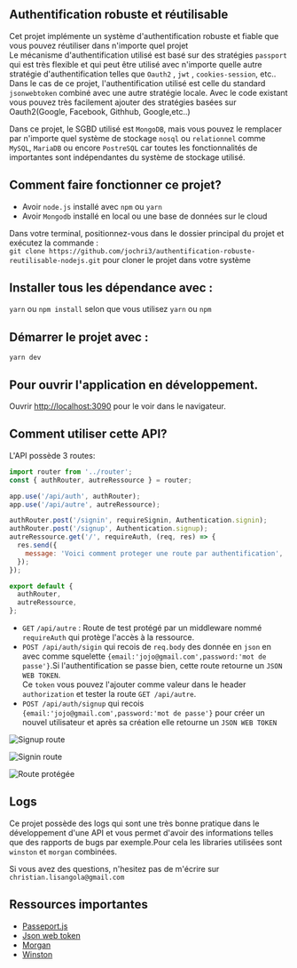 ## Authentification robuste et réutilisable

Cet projet implémente un système d'authentification robuste et fiable que vous pouvez réutiliser dans n'importe quel projet<br />
Le mécanisme d'authentification utilisé est basé sur des stratégies `passport` qui est très flexible et qui peut être utilisé avec n'importe quelle autre stratégie d'authentification telles que `Oauth2` , `jwt` , `cookies-session`, etc..<br>
Dans le cas de ce projet, l'authentification utilisé est celle du standard `jsonwebtoken` combiné avec une autre stratégie locale.
Avec le code existant vous pouvez très facilement ajouter des stratégies basées sur Oauth2(Google, Facebook, Githhub, Google,etc..)

Dans ce projet, le SGBD utilisé est `MongoDB`, mais vous pouvez le remplacer par n'importe quel système de stockage `nosql` ou `relationnel` comme `MySQL`, `MariaDB` ou encore `PostreSQL` car toutes les fonctionnalités de importantes sont indépendantes du système de stockage utilisé.

## Comment faire fonctionner ce projet?

- Avoir `node.js` installé avec `npm` ou `yarn`
- Avoir `Mongodb` installé en local ou une base de données sur le cloud

Dans votre terminal, positionnez-vous dans le dossier principal du projet et exécutez la commande :<br />
`git clone https://github.com/jochri3/authentification-robuste-reutilisable-nodejs.git` pour cloner le projet dans votre système

## Installer tous les dépendance avec :

`yarn` ou `npm install` selon que vous utilisez `yarn` ou `npm`

## Démarrer le projet avec :

`yarn dev`

## Pour ouvrir l'application en développement.<br />

Ouvrir [http://localhost:3090](http://localhost:3090) pour le voir dans le navigateur.

## Comment utiliser cette API?

L'API possède 3 routes:

```js
import router from '../router';
const { authRouter, autreRessource } = router;

app.use('/api/auth', authRouter);
app.use('/api/autre', autreRessource);
```

```js
authRouter.post('/signin', requireSignin, Authentication.signin);
authRouter.post('/signup', Authentication.signup);
autreRessource.get('/', requireAuth, (req, res) => {
  res.send({
    message: 'Voici comment proteger une route par authentification',
  });
});

export default {
  authRouter,
  autreRessource,
};
```

- `GET` `/api/autre` : Route de test protégé par un middleware nommé `requireAuth` qui protège l'accès à la ressource.
- `POST /api/auth/sigin` qui recois de `req.body` des donnée en `json` en avec comme squelette `{email:'jojo@gmail.com',password:'mot de passe'}`.Si l'authentification se passe bien, cette route retourne un `JSON WEB TOKEN`.<br>Ce `token` vous pouvez l'ajouter comme valeur dans le header `authorization` et tester la route `GET /api/autre`.
- `POST /api/auth/signup` qui recois `{email:'jojo@gmail.com',password:'mot de passe'}` pour créer un nouvel utilisateur et après sa création elle retourne un `JSON WEB TOKEN`

![Signup route](https://res.cloudinary.com/jochri3/image/upload/v1602252554/github/Screenshot_2020-10-09_150856.png)

![Signin route](https://res.cloudinary.com/jochri3/image/upload/v1602252654/github/Screenshot_2020-10-09_151118.png)

![Route protégée](https://res.cloudinary.com/jochri3/image/upload/v1602252705/github/Screenshot_2020-10-09_151216.png)

## Logs

Ce projet possède des logs qui sont une très bonne pratique dans le développement d'une API et vous permet d'avoir des informations telles que des rapports de bugs par exemple.Pour cela les libraries utilisées sont `winston` et `morgan` combinées.

Si vous avez des questions, n'hesitez pas de m'écrire sur `christian.lisangola@gmail.com`

## Ressources importantes

- [Passeport.js](http://www.passportjs.org/)
- [Json web token](https://jwt.io/)
- [Morgan](https://github.com/expressjs/morgan)
- [Winston](https://github.com/winstonjs/winston)
